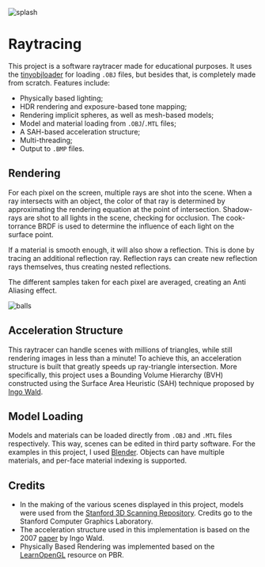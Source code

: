 ![splash](images/dragon.bmp)

# Raytracing

This project is a software raytracer made for educational purposes. It uses the [tinyobjloader](https://github.com/tinyobjloader/tinyobjloader) for loading `.OBJ` files, but besides that, is completely made from scratch. Features include:
- Physically based lighting;
- HDR rendering and exposure-based tone mapping;  
- Rendering implicit spheres, as well as mesh-based models;
- Model and material loading from `.OBJ`/`.MTL` files;
- A SAH-based acceleration structure;
- Multi-threading;
- Output to `.BMP` files.

## Rendering
For each pixel on the screen, multiple rays are shot into the scene. When a ray intersects with an object, the color of that ray is determined by approximating the rendering equation at the point of intersection. Shadow-rays are shot to all lights in the scene, checking for occlusion. The cook-torrance BRDF is used to determine the influence of each light on the surface point.

If a material is smooth enough, it will also show a reflection. This is done by tracing an additional reflection ray. Reflection rays can create new reflection rays themselves, thus creating nested reflections.

The different samples taken for each pixel are averaged, creating an Anti Aliasing effect.

![balls](images/balls.bmp)

## Acceleration Structure
This raytracer can handle scenes with millions of triangles, while still rendering images in less than a minute! To achieve this, an acceleration structure is built that greatly speeds up ray-triangle intersection. More specifically, this project uses a Bounding Volume Hierarchy (BVH) constructed using the Surface Area Heuristic (SAH) technique proposed by [Ingo Wald](https://doi.org/10.1109/RT.2007.4342588).

## Model Loading
Models and materials can be loaded directly from `.OBJ` and `.MTL` files respectively. This way, scenes can be edited in third party software. For the examples in this project, I used [Blender](https://www.blender.org/). Objects can have multiple materials, and per-face material indexing is supported.

## Credits
- In the making of the various scenes displayed in this project, models were used from the [Stanford 3D Scanning Repository](http://graphics.stanford.edu/data/3Dscanrep/). Credits go to the Stanford Computer Graphics Laboratory.
- The acceleration structure used in this implementation is based on the 2007 [paper](https://doi.org/10.1109/RT.2007.4342588) by Ingo Wald.
- Physically Based Rendering was implemented based on the [LearnOpenGL](https://learnopengl.com/PBR/Theory) resource on PBR. 